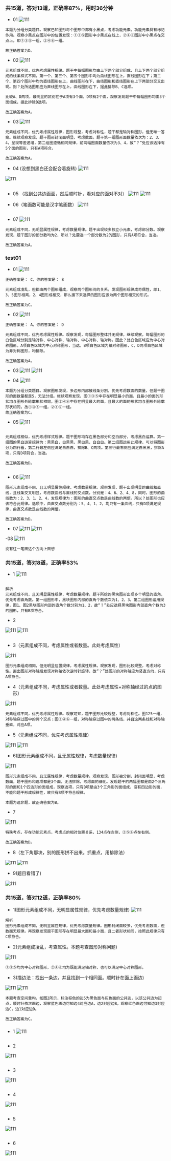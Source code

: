 
###  共15道，答对13道，正确率87%，用时36分钟
- 01
![111](../images3/50.png)

```
本题为分组分类题目。观察已知图形每个图形中都有小黑点，考虑功能元素。功能元素具有标记作用。观察小黑点在图形中的位置发现：①③⑤图形中小黑点在线上，②④⑥图形中小黑点在交点上。即①③⑤一组，②④⑥一组。

故正确答案为D。
```

- 02
![111](../images3/51.png)
```
元素组成不同，优先考虑属性规律。题干中每幅图形均由上下两个部分组成，且上下两个部分组成的线条样式不同。第一个、第三个、第五个图形中均为曲线图形在上，直线图形在下；第二个、第四个图形中均为直线图形在上，曲线图形在下，曲线图形和直线图形在上下两部分交叉出现。则？处所选图形应为直线图形在上，曲线图形在下，据此排除B、C选项。

比较A、D两项，最明显的区别在于A项有3个面，D项有2个面，观察发现题干中每幅图形均由3个面组成，据此排除D选项。

故正确答案为A。

```

- 03
![111](../images3/52.png)
```
元素组成不同，优先考虑属性规律，图形规整，考虑对称性，题干都是轴对称图形，但无唯一答案。继续观察发现，题干图形封闭面明显，考虑数面。题干第一组图形面数量依次为：2、3、4，呈现等差递增，第二组图遵循相同规律，前两幅图面数量依次为3、4，故“？”处应该选择有5个面的图形，只有A项符合。

故正确答案为A。
```

- 04 (没想到黑白还会配合着旋转)
![111](../images3/53.png)

![111](../images3/54.png)
```

```
- 05 （找到公共边画面，然后顺时针，看对应的面对不对）
![111](../images3/55.png)
![111](../images3/56.png)

- 06（笔画数可能是汉字笔画数）
![111](../images3/57.png)
```

```
- 07
![111](../images3/58.png)
```
元素组成不同，无明显属性规律，考虑数量规律。题干出现较多独立小元素，考虑部分数。观察发现，题干图形的部分数均为2，所以？处要选一个部分数为2的图形，只有A项符合，当选。

故正确答案为A。
```


### test01
- 01
![111](../images3/17.png)

```
正确答案是： C，你的答案是： B

元素组成凌乱，但都由两个图形组成，观察两个图形间的关系。发现图形规律成奇偶性，即1、3、5图形相离，2、4图形成相交，那么接下来选择的图形应该为两个图形相交的形式。

故正确答案为C。
```

- 02
![111](../images3/18.png)

```
正确答案是： A，你的答案是： D

元素组成不同，优先考虑属性规律。观察发现，每幅图形整体并无规律，继续观察，每幅图形的白色区域分别是轴对称、中心对称、轴对称、中心对称、轴对称。因此？处白色区域应为中心对称图形。A项白色区域为中心对称图形，当选。B项白色区域为轴对称图形，C、D两项白色区域为非对称图形，均排除。

故正确答案为A。

```

- 03
![111](../images3/19.png)
![111](../images3/20.jpg)

- 04
![111](../images3/21.png)

```
本题为分组分类题目。观察图形发现，多边形内部被线条分割，优先考虑数面的数量，但题干图形的面数量都是5，无法分组。继续观察发现，图①③⑤中存在明显最小的面，且最小的面的形状均与图形外轮廓形状相同，图②④⑥中存在明显最大的面，且最大的面的形状均与图形外轮廓形状相同，故①③⑤一组，②④⑥一组。
故正确答案为C。
```

- 05
![111](../images3/22.png)
```

元素组成相似，优先考虑样式规律。题干图形均存在黑色部分和空白部分，考虑黑白运算。第一组图的黑白运算规律为：黑黑白，白黑黑，黑白黑，白白白。第二组图运用此规律，可以将图形分为四行看，第二行最左侧应满足白白白，排除B、C两项。第三行最右侧应满足白黑黑，排除A项，只有D项符合，当选。

故正确答案为D。


```

- 06
![111](../images3/23.png)
```
图形元素组成不同，且无明显属性规律，考虑数量规律。观察发现，题干出现明显的曲线和直线，且线条交叉明显，考虑数曲线与直线的交点数，分别是：4、6、2、4、8，同时，图形的曲线数为：2、3、1、2、4，发现规律为：图形的曲直交点数是曲线数的两倍。所以？处图形也应该符合此规律。选项中，曲直交点数分别为：5、4、1、2，均只有一条曲线，只有D项满足规律，曲直交点数是曲线数的两倍。

故正确答案为D。
```

- 07
![111](../images3/24.png)
![111](../images3/25.png)

-08
![111](../images3/26.png)
```
没有往一笔画这个方向上面想
```

###  共15道，答对8道，正确率53%

- 1
![111](../images3/62.png)

```

解析
元素组成不同，且无明显属性规律，考虑数量规律。题干所给的黑块图形出现多个明显的直角，优先考虑直角数。第一组图形中，黑块图形内部的直角个数依次为1、2、3。第二组图形运用规律，图1、图2黑块图形内部的直角个数分别为1、2，故“？”处应选择黑块图形内部直角个数为3的图形，只有B项符合。
```

- 2

![111](../images3/63.jpg)
![111](../images3/64.png)

```

```
- 3（元素组成不同，考虑属性或者数量。此处考虑属性）

![111](../images3/65.jpg)


```
图形元素组成相同，但无明显位置规律，考虑属性规律。观察发现，图形比较规整，考虑对称性。画出图形对称轴后发现对称轴依次逆时针旋转，故“？”处图形的对称轴应为竖直方向，只有A项符合。
```
- 4（元素组成不同，考虑属性或者数量。此处考虑属性+对称轴经过的点的图形）

![111](../images3/66.png)

```
元素组成不同，优先考虑属性规律。观察可知，题干图形比较规整，考虑对称性。图125一组，对称轴穿过图中的两个交点；图③④⑥一组，对称轴穿过图中的两条线，并且这两条线和对称轴垂直，对应A项。
```
- 5（元素组成不同，优先考虑属性规律）

![111](../images3/67.jpg)
![111](../images3/68.png)
- 6(图形元素组成不同，且无属性规律，考虑数量规律)

![111](../images3/69.png)

```
图形元素组成不同，且无属性规律，考虑数量规律。观察发现，图形被分割，封闭面明显，考虑数面，题干图形和选项都是3个面，无法排除，考虑面的细化。发现题干的两幅图都是由2个三角形的面和1个四边形的面组成，观察选项，只有B项是由3个三角形的面组成，没有四边形的面，不能和题干形成规律性，故只有B项不符合规律。

本题为选非题，故正确答案为B。
```
- 7

![111](../images3/70.png)

```
特殊考点，存在功能元素点，考虑点的相对位置关系，134点在左侧，②⑤⑥点在右侧。

故正确答案为D。

```

- 8（左下角那块，别的图形拼不出来。抓重点，用排除法）

![111](../images3/71.png)
![111](../images3/72.png)
- 9(题目看错了)

![111](../images3/73.png)


###  共15道，答对12道，正确率80%

- 1(图形元素组成不同，无明显属性规律，优先考虑数量规律)
![111](../images3/74.png)

```
解析
图形元素组成不同，无明显属性规律，优先考虑数量规律。图形封闭面较多，优先考虑数面，但数面无规律。再观察发现题干图形存在明显最大面和最小面，且二者形状相同，按照此规律只有C项符合。
```

- 2(元素组成凌乱，考查属性。本题考查图形对称问题)

![111](../images3/75.png)

```
①③⑤均为中心对称图形，②④⑥均为既能满足轴对称，也可以满足中心对称图形。
```
- 3(描边法：找出一条边，并且找到一个相同面。顺时针在面上画边)

![111](../images3/76.png)
![111](../images3/77.jpg)

```
本题考查空间重构，如图2所示，标注棕色的边5为黑色面与灰色面的公共边，以该公共边为起点，顺时针依次画边，观察蓝色画边可知边4对应边A，边2对应边B，观察红色画边可知边3对应边C，边1对应边D。

故正确答案为C。
```

### 

- 1
![111](../images3/40.png)

```

```

- 2

![111](../images3/41.png)

```

```
- 3

![111](../images3/41.png)

```

```
- 4

![111](../images3/41.png)

```

```
- 5

![111](../images3/41.png)

```

```
- 6

![111](../images3/41.png)

```

```
